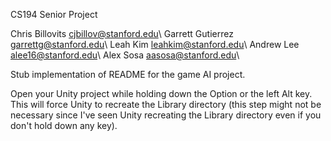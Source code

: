 CS194 Senior Project

Chris Billovits cjbillov@stanford.edu\\
Garrett Gutierrez garrettg@stanford.edu\\
Leah Kim leahkim@stanford.edu\\
Andrew Lee alee16@stanford.edu\\
Alex Sosa aasosa@stanford.edu\\

Stub implementation of README for the game AI project. 

Open your Unity project while holding down the Option or the left Alt key. This will force Unity to recreate the Library directory (this step might not be necessary since I've seen Unity recreating the Library directory even if you don't hold down any key).